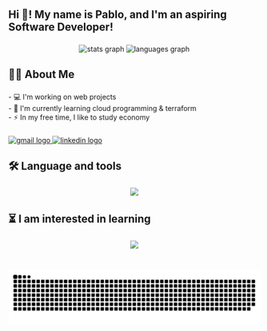 <h2 align="left">Hi 👋! My name is Pablo, and I'm an aspiring Software Developer!</h2>

###

<div align="center">
  <img src="https://github-readme-stats.vercel.app/api?username=PabloNicolla&hide_title=false&hide_rank=false&show_icons=true&include_all_commits=true&disable_animations=false&theme=dracula&locale=en&hide_border=false" height="175" alt="stats graph"  />
  <img src="https://github-readme-stats.vercel.app/api/top-langs?username=PabloNicolla&locale=en&hide_title=false&layout=compact&card_width=320&langs_count=5&theme=dracula&hide_border=false" height="175" alt="languages graph"  />
</div>

###

<h2 align="left">👩‍💻  About Me</h2>

###

<p align="left">- 💻 I'm working on web projects<br>- 📔 I'm currently learning cloud programming & terraform<br>- ⚡ In my free time, I like to study economy</p>

###

<div align="left">
  <a href="pablofnic@gmail.com" target="_blank">
    <img src="https://img.shields.io/static/v1?message=Gmail&logo=gmail&label=&color=D14836&logoColor=white&labelColor=&style=for-the-badge" height="35" alt="gmail logo"  />
  </a>
  <a href="https://www.linkedin.com/in/pablo-nicola/" target="_blank">
    <img src="https://img.shields.io/static/v1?message=LinkedIn&logo=linkedin&label=&color=0077B5&logoColor=white&labelColor=&style=for-the-badge" height="35" alt="linkedin logo"  />
  </a>
</div>

###

<h2 align="left">🛠 Language and tools</h2>

###

<p align="center">
  <a href="https://skillicons.dev">
    <img src="https://skillicons.dev/icons?i=c,cpp,cmake,git,github,md,js,ts,html,css,tailwind,nodejs,express,jquery,react,nextjs,nginx,npm,docker,azure,aws,terraform,java,py,mongodb,postgres,redis,linux,bash,debian" />
  </a>
</p>

###

<h2 align="left">⏳ I am interested in learning</h2>

###

<p align="center">
  <a href="https://skillicons.dev">
    <img src="https://skillicons.dev/icons?i=electron,go,jenkins,jest,kafka,kotlin,kubernetes,lua,rust,opencv,postman" />
  </a>
</p>

###

<br clear="both">

<img src="https://raw.githubusercontent.com/PabloNicolla/PabloNicolla/output/snake.svg" alt="Snake animation" />

###
